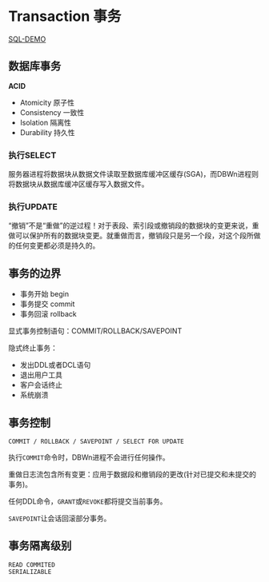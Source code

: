 # Transaction 事务

[SQL-DEMO](../../sql_scripts/dev/dml/transaction.sql)

## 数据库事务

**ACID**

- Atomicity 原子性
- Consistency 一致性
- Isolation 隔离性
- Durability 持久性

### 执行SELECT

服务器进程将数据块从数据文件读取至数据库缓冲区缓存(SGA)，而DBWn进程则将数据块从数据库缓冲区缓存写入数据文件。

### 执行UPDATE

“撤销”不是“重做”的逆过程！对于表段、索引段或撤销段的数据块的变更来说，重做可以保护所有的数据块变更。就重做而言，撤销段只是另一个段，对这个段所做的任何变更都必须是持久的。


## 事务的边界

- 事务开始 begin
- 事务提交 commit
- 事务回滚 rollback

显式事务控制语句：COMMIT/ROLLBACK/SAVEPOINT

隐式终止事务：

- 发出DDL或者DCL语句
- 退出用户工具
- 客户会话终止
- 系统崩溃


## 事务控制

```oracle
COMMIT / ROLLBACK / SAVEPOINT / SELECT FOR UPDATE 
```

执行`COMMIT`命令时，DBWn进程不会进行任何操作。

重做日志流包含所有变更：应用于数据段和撤销段的更改(针对已提交和未提交的事务)。

任何DDL命令，`GRANT`或`REVOKE`都将提交当前事务。

`SAVEPOINT`让会话回滚部分事务。


## 事务隔离级别

```oracle
READ COMMITED
SERIALIZABLE
```


